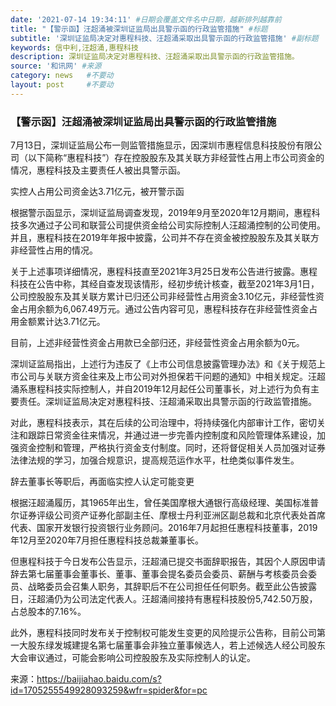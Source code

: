 ```yaml
---
date: '2021-07-14 19:34:11' #日期会覆盖文件名中日期，越新排列越靠前
title: "【警示函】汪超涌被深圳证监局出具警示函的行政监管措施" #标题
subtitle: '深圳证监局决定对惠程科技、汪超涌采取出具警示函的行政监管措施' #副标题
keywords: 信中利,汪超涌,惠程科技
description: 深圳证监局决定对惠程科技、汪超涌采取出具警示函的行政监管措施。
source: '和讯网' #来源
category: news   #不要动
layout: post     #不要动
---
```


### 【警示函】汪超涌被深圳证监局出具警示函的行政监管措施

7月13日，深圳证监局公布一则监管措施显示，因深圳市惠程信息科技股份有限公司（以下简称“惠程科技”）存在控股股东及其关联方非经营性占用上市公司资金的情况，惠程科技及主要责任人被出具警示函。

实控人占用公司资金达3.71亿元，被开警示函

根据警示函显示，深圳证监局调查发现，2019年9月至2020年12月期间，惠程科技多次通过子公司和联营公司提供资金给公司实际控制人汪超涌控制的公司使用。并且，惠程科技在2019年年报中披露，公司并不存在资金被控股股东及其关联方非经营性占用的情况。

关于上述事项详细情况，惠程科技直至2021年3月25日发布公告进行披露。惠程科技在公告中称，其经自查发现该情形，经初步统计核查，截至2021年3月1日，公司控股股东及其关联方累计已归还公司非经营性占用资金3.10亿元，非经营性资金占用余额为6,067.49万元。通过公告内容可见，惠程科技存在非经营性资金占用金额累计达3.71亿元。

目前，上述非经营性资金占用款已全部归还，非经营性资金占用余额为0元。

深圳证监局指出，上述行为违反了《上市公司信息披露管理办法》和《关于规范上市公司与关联方资金往来及上市公司对外担保若干问题的通知》中相关规定。汪超涌系惠程科技实际控制人，并自2019年12月起任公司董事长，对上述行为负有主要责任。深圳证监局决定对惠程科技、汪超涌采取出具警示函的行政监管措施。

对此，惠程科技表示，其在后续的公司治理中，将持续强化内部审计工作，密切关注和跟踪日常资金往来情况，并通过进一步完善内控制度和风险管理体系建设，加强资金控制和管理，严格执行资金支付制度。同时，还将督促相关人员加强对证券法律法规的学习，加强合规意识，提高规范运作水平，杜绝类似事件发生。

辞去董事长等职后，再面临实控人认定可能变更

根据汪超涌履历，其1965年出生，曾任美国摩根大通银行高级经理、美国标准普尔证券评级公司资产证券化部副主任、摩根士丹利亚洲区副总裁和北京代表处首席代表、国家开发银行投资银行业务顾问。2016年7月起担任惠程科技董事，2019年12月至2020年7月担任惠程科技总裁兼董事长。

但惠程科技于今日发布公告显示，汪超涌已提交书面辞职报告，其因个人原因申请辞去第七届董事会董事长、董事、董事会提名委员会委员、薪酬与考核委员会委员、战略委员会召集人职务，其辞职后不在公司担任任何职务。截至此公告披露日，汪超涌仍为公司法定代表人。汪超涌间接持有惠程科技股份5,742.50万股，占总股本的7.16%。

此外，惠程科技同时发布关于控制权可能发生变更的风险提示公告称，目前公司第一大股东绿发城建提名第七届董事会非独立董事候选人，若上述候选人经公司股东大会审议通过，可能会影响公司控股股东及实际控制人的认定。

来源：https://baijiahao.baidu.com/s?id=1705255549928093259&wfr=spider&for=pc
  
  
